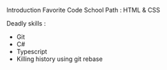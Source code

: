 Introduction
Favorite Code School Path : HTML & CSS

Deadly skills :
 * Git
 * C#
 * Typescript
 * Killing history using git rebase
